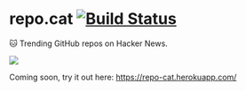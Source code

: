 # repo.cat [![Build Status](https://img.shields.io/travis/keyanzhang/repo.cat.svg?style=flat)](https://travis-ci.org/keyanzhang/repo.cat)
:cat: Trending GitHub repos on Hacker News. 

[![](http://i.imgur.com/MhcGEWY.png)](https://repo-cat.herokuapp.com/)

Coming soon, try it out here: https://repo-cat.herokuapp.com/
